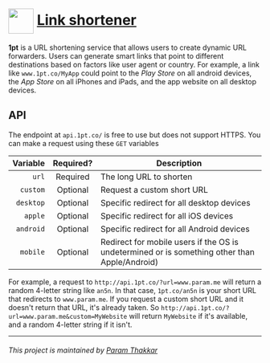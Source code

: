 # <img align="center" width="50" src="https://raw.githubusercontent.com/paramt/1pt/master/resources/favicon/android-chrome-512x512.png">  [Link shortener](https://www.1pt.co)


**1pt** is a URL shortening service that allows users to create dynamic URL forwarders. Users can generate smart links that point to different destinations based on factors like user agent or country. For example, a link like ```www.1pt.co/MyApp``` could point to the *Play Store* on all android devices, the *App Store* on all iPhones and iPads, and the app website on all desktop devices.

## API
The endpoint at ```api.1pt.co/``` is free to use but does not support HTTPS. You can make a request using these `GET` variables

| Variable    | Required? | Description |
| ----------: | :------: | ---------------------------------------------- |
| `url`       | Required | The long URL to shorten                        |
| `custom`    | Optional | Request a custom short URL                     |
| `desktop`   | Optional | Specific redirect for all desktop devices      |
| `apple`     | Optional | Specific redirect for all iOS devices          |
| `android`   | Optional | Specific redirect for all Android devices      |
| `mobile`    | Optional | Redirect for mobile users if the OS is undetermined or is something other than Apple/Android) |

For example, a request to `http://api.1pt.co/?url=www.param.me` will return a random 4-letter string like `an5n`. In that case, `1pt.co/an5n` is your short URL that redirects to `www.param.me`. If you request a custom short URL and it doesn't return that URL, it's already taken. So `http://api.1pt.co/?url=www.param.me&custom=MyWebsite` will return `MyWebsite` if it's available, and a random 4-letter string if it isn't.

-----
###### This project is maintained by [Param Thakkar](https://www.param.me)
